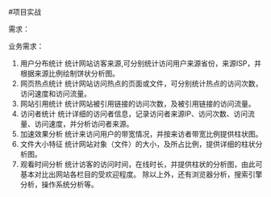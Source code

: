 #项目实战

需求：




业务需求：
1)   用户分布统计
统计网站访客来源,可分别统计访问用户来源省份，来源ISP，并根据来源比例绘制饼状分析图。
2)   网页热点统计
统计网站访问热点的页面或文件，可分别统计热点的访问次数，访问速度和访问流量。
3)   网站引用统计
统计网站被引用链接的访问次数，及被引用链接的访问流量。
4)   访问者统计
统计详细的访问者信息，记录访问者来源IP、访问次数、访问流量、访问速度，并分析访问者来源。
5)   加速效果分析
统计来访问用户的带宽情况，并按来访者带宽比例提供柱状图。
6)   文件大小特征
统计网站对象（文件）的大小，及所占比例，提供详细的柱状分析图。
7)  观看时间分析
统计访客的访问时间，在线时长，并提供柱状的分析图，由此可基本对比出网站各栏目的受欢迎程度。
除以上外，还有浏览器分析，搜索引擎分析，操作系统分析等。
